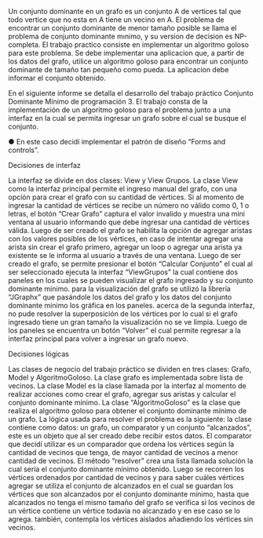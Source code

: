Un conjunto dominante en un grafo es un conjunto A de vertices tal que todo vertice que no
esta en A tiene un vecino en A. El problema de encontrar un conjunto dominante de menor
tamaño posible se llama el problema de conjunto dominante mınimo, y su version de decision
es NP-completa. El trabajo practico consiste en implementar un algoritmo goloso para este
problema.
Se debe implementar una aplicacion que, a partir de los datos del grafo, utilice un algoritmo
goloso para encontrar un conjunto dominante de tamaño tan pequeño como pueda. La aplicacion debe informar el conjunto obtenido.

En el siguiente informe se detalla el desarrollo del trabajo práctico Conjunto
Dominante Mínimo de programación 3. El trabajo consta de la implementación
de un algoritmo goloso para el problema junto a una interfaz en la cual se
permita ingresar un grafo sobre el cual se busque el conjunto.

● En este caso decidí implementar el patrón de diseño “Forms and
controls”.

Decisiones de interfaz

La interfaz se divide en dos clases: View y View Grupos. La clase View como la
interfaz principal permite el ingreso manual del grafo, con una opción para crear
el grafo con su cantidad de vértices. Si al momento de ingresar la cantidad de
vértices se recibe un número no válido como 0, 1 o letras, el botón “Crear
Grafo” captura el valor invalido y muestra una mini ventana al usuario
informando que debe ingresar una cantidad de vértices válida. Luego de ser
creado el grafo se habilita la opción de agregar aristas con los valores posibles
de los vértices, en caso de intentar agregar una arista sin crear el grafo primero,
agregar un loop o agregar una arista ya existente se le informa al usuario a
través de una ventana. Luego de ser creado el grafo, se permite presionar el
botón “Calcular Conjunto” el cual al ser seleccionado ejecuta la interfaz
“ViewGrupos” la cual contiene dos paneles en los cuales se pueden visualizar
el grafo ingresado y su conjunto dominante mínimo. para la visualización del
grafo se utilizó la librería “JGraphx” que pasándole los datos del grafo y los
datos del conjunto dominante mínimo los gráfica en los paneles. acerca de la
segunda interfaz, no pude resolver la superposición de los vértices por lo cual si
el grafo ingresado tiene un gran tamaño la visualización no se ve limpia. Luego
de los paneles se encuentra un botón “Volver” el cual permite regresar a la
interfaz principal para volver a ingresar un grafo nuevo.

Decisiones lógicas

Las clases de negocio del trabajo práctico se dividen en tres clases: Grafo,
Model y AlgoritmoGoloso. La clase grafo es implementada sobre lista de
vecinos. La clase Model es la clase llamada por la interfaz al momento de
realizar acciones como crear el grafo, agregar sus aristas y calcular el conjunto
dominante mínimo. La clase “AlgoritmoGoloso” es la clase que realiza el
algoritmo goloso para obtener el conjunto dominante mínimo de un grafo. La
lógica usada para resolver el problema es la siguiente: la clase contiene como
datos: un grafo, un comparator y un conjunto “alcanzados”, este es un objeto
que al ser creado debe recibir estos datos. El comparator que decidí utilizar es
un comparador que ordena los vértices según la cantidad de vecinos que tenga,
de mayor cantidad de vecinos a menor cantidad de vecinos. El método
“resolver” crea una lista llamada solución la cual sería el conjunto dominante
mínimo obtenido. Luego se recorren los vértices ordenados por cantidad de
vecinos y para saber cuáles vértices agregar se utiliza el conjunto de alcanzados
en el cual se guardan los vértices que son alcanzados por el conjunto dominante
mínimo, hasta que alcanzados no tenga el mismo tamaño del grafo se verifica si
los vecinos de un vértice contiene un vértice todavía no alcanzado y en ese caso
se lo agrega. también, contempla los vértices aislados añadiendo los vértices sin
vecinos.
